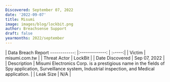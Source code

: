 ```yaml
---
Discovered: September 07, 2022
date: '2022-09-07'
title: Misumi
image: images/blog/lockbit.png
author: Breachsense Support
draft: false
yearmonths: 2022/september
---
```



| Data Breach Report
------------:     |:-------------:    | :-----:|
| Victim      | misumi.com.tw      | 
| Threat Actor      | LockBit      | 
| Date Discovered      | Sep 07, 2022      | 
| Description      | Misumi Electronics Corp. is a prestigious name in the fields of Spy application, Surveillance system, Industrial inspection, and Medical application.      | 
| Leak Size      | N/A      | 


